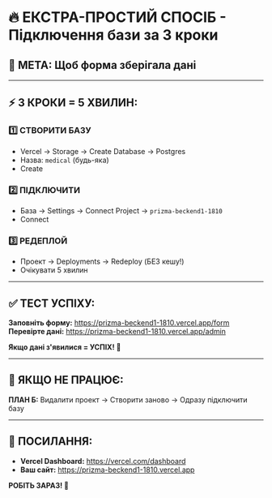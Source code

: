 # 🔥 ЕКСТРА-ПРОСТИЙ СПОСІБ - Підключення бази за 3 кроки

## 🎯 **МЕТА: Щоб форма зберігала дані**

---

## ⚡ **3 КРОКИ = 5 ХВИЛИН:**

### **1️⃣ СТВОРИТИ БАЗУ**

- Vercel → Storage → Create Database → Postgres
- Назва: `medical` (будь-яка)
- Create

### **2️⃣ ПІДКЛЮЧИТИ**

- База → Settings → Connect Project → `prizma-beckend1-1810`
- Connect

### **3️⃣ РЕДЕПЛОЙ**

- Проект → Deployments → Redeploy (БЕЗ кешу!)
- Очікувати 5 хвилин

---

## ✅ **ТЕСТ УСПІХУ:**

**Заповніть форму:** https://prizma-beckend1-1810.vercel.app/form
**Перевірте дані:** https://prizma-beckend1-1810.vercel.app/admin

**Якщо дані з'явилися = УСПІХ! 🎉**

---

## 🚨 **ЯКЩО НЕ ПРАЦЮЄ:**

**ПЛАН Б:** Видалити проект → Створити заново → Одразу підключити базу

---

## 🔗 **ПОСИЛАННЯ:**

- **Vercel Dashboard:** https://vercel.com/dashboard
- **Ваш сайт:** https://prizma-beckend1-1810.vercel.app

**РОБІТЬ ЗАРАЗ! 🚀**
